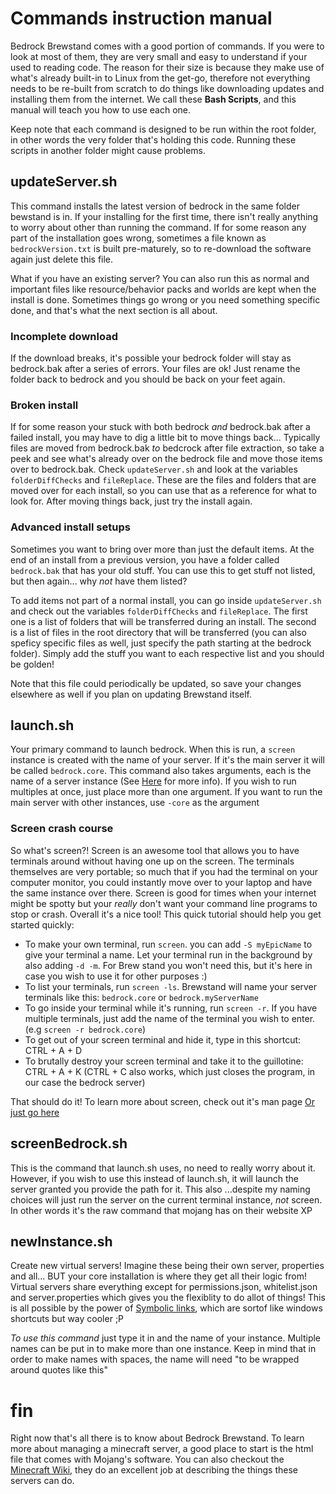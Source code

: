 # Commands instruction manual

Bedrock Brewstand comes with a good portion of commands. If you were to look at most of them, they are very small and easy to understand if your used to reading code. The reason for their size is because they make use of what's already built-in to Linux from the get-go, therefore not everything needs to be re-built from scratch to do things like downloading updates and installing them from the internet. We call these **Bash Scripts**, and this manual will teach you how to use each one.

Keep note that each command is designed to be run within the root folder, in other words the very folder that's holding this code. Running these scripts in another folder might cause problems.

## updateServer.sh

This command installs the latest version of bedrock in the same folder bewstand is in. If your installing for the first time, there isn't really anything to worry about other than running the command. If for some reason any part of the installation goes wrong, sometimes a file known as `bedrockVersion.txt` is built pre-maturely, so to re-download the software again just delete this file.

What if you have an existing server? You can also run this as normal and important files like resource/behavior packs and worlds are kept when the install is done. Sometimes things go wrong or you need something specific done, and that's what the next section is all about.

### Incomplete download

If the download breaks, it's possible your bedrock folder will stay as bedrock.bak after a series of errors. Your files are ok! Just rename the folder back to bedrock and you should be back on your feet again.

### Broken install

If for some reason your stuck with both bedrock *and* bedrock.bak after a failed install, you may have to dig a little bit to move things back... Typically files are moved from bedrock.bak *to* bedcrock after file extraction, so take a peek and see what's already over on the bedrock file and move those items over to bedrock.bak. Check `updateServer.sh` and look at the variables `folderDiffChecks` and `fileReplace`. These are the files and folders that are moved over for each install, so you can use that as a reference for what to look for. After moving things back, just try the install again.

### Advanced install setups

Sometimes you want to bring over more than just the default items. At the end of an install from a previous version, you have a folder called `bedrock.bak` that has your old stuff. You can use this to get stuff not listed, but then again... why *not* have them listed?

To add items not part of a normal install, you can go inside `updateServer.sh` and check out the variables `folderDiffChecks` and `fileReplace`. The first one is a list of folders that will be transferred during an install. The second is a list of files in the root directory that will be transferred (you can also speficy specific files as well, just specify the path starting at the bedrock folder). Simply add the stuff you want to each respective list and you should be golden!

Note that this file could periodically be updated, so save your changes elsewhere as well if you plan on updating Brewstand itself.

## launch.sh

Your primary command to launch bedrock. When this is run, a `screen` instance is created with the name of your server. If it's the main server it will be called `bedrock.core`. This command also takes arguments, each is the name of a server instance (See [Here](#newInstance.sh) for more info). If you wish to run multiples at once, just place more than one argument. If you want to run the main server with other instances, use `-core` as the argument

### Screen crash course

So what's screen?! Screen is an awesome tool that allows you to have terminals around without having one up on the screen. The terminals themselves are very portable; so much that if you had the terminal on your computer monitor, you could instantly move over to your laptop and have the same instance over there. Screen is good for times when your internet might be spotty but your *really* don't want your command line programs to stop or crash. Overall it's a nice tool! This quick tutorial should help you get started quickly:

* To make your own terminal, run `screen`. you can add `-S myEpicName` to give your terminal a name. Let your terminal run in the background by also adding `-d -m`. For Brew stand you won't need this, but it's here in case you wish to use it for other purposes :)
* To list your terminals, run `screen -ls`. Brewstand will name your server terminals like this: `bedrock.core` or `bedrock.myServerName`
* To go inside your terminal while it's running, run `screen -r`. If you have multiple terminals, just add the name of the terminal you wish to enter. (e.g `screen -r bedrock.core`)
* To get out of your screen terminal and hide it, type in this shortcut: CTRL + A + D
* To brutally destroy your screen terminal and take it to the guillotine: CTRL + A + K (CTRL + C also works, which just closes the program, in our case the bedrock server)

That should do it! To learn more about screen, check out it's man page [Or just go here](https://linux.die.net/man/1/screen)

## screenBedrock.sh

This is the command that launch.sh uses, no need to really worry about it. However, if you wish to use this instead of launch.sh, it will launch the server granted you provide the path for it. This also ...despite my naming choices will just run the server on the current terminal instance, *not* screen. In other words it's the raw command that mojang has on their website XP

## newInstance.sh

Create new virtual servers! Imagine these being their own server, properties and all... BUT your core installation is where they get all their logic from! Virtual servers share everything except for permissions.json, whitelist.json and server.properties which gives you the flexiblity to do allot of things! This is all possible by the power of [Symbolic links](https://en.wikipedia.org/wiki/Symbolic_link), which are sortof like windows shortcuts but way cooler ;P

*To use this command* just type it in and the name of your instance. Multiple names can be put in to make more than one instance. Keep in mind that in order to make names with spaces, the name will need "to be wrapped around quotes like this"

# fin

Right now that's all there is to know about Bedrock Brewstand. To learn more about managing a minecraft server, a good place to start is the html file that comes with Mojang's software. You can also checkout the [Minecraft Wiki](https://minecraft.gamepedia.com/Server), they do an excellent job at describing the things these servers can do.